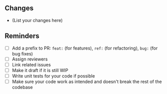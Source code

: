 ## Changes
- (List your changes here)

## Reminders
- [ ] Add a prefix to PR: `feat:` (for features), `ref:` (for refactoring), `bug:` (for bug fixes)
- [ ] Assign reviewers
- [ ] Link related issues
- [ ] Make it draft if it is still WIP
- [ ] Write unit tests for your code if possible
- [ ] Make sure your code work as intended and doesn't break the rest of the codebase
